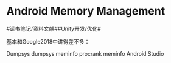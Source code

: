 # Android Memory Management
#读书笔记/资料文献##Unity开发/优化#

基本和Google2018中讲得差不多：

Dumpsys
dumpsys meminfo
procrank
meminfo
Android Studio